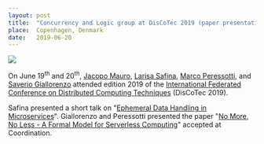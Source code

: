 ```yaml
---
layout: post
title:  "Concurrency and Logic group at DisCoTec 2019 (paper presentation and short talk)"
place:  Copenhagen, Denmark
date:   2019-06-20
---
```

<img class="img-fluid mx-auto d-block" src="/images/posts/discotec2019.jpeg">

On June 19<sup>th</sup> and 20<sup>th</sup>, [Jacopo Mauro](/people.html#jm), [Larisa Safina](/people.html#ls), [Marco Peressotti](/people.html#mp), and
[Saverio Giallorenzo](/people.html#sg) attended edition 2019 of the [International Federated Conference on Distributed Computing Techniques](https://www.discotec.org/) (DisCoTec 2019). 

Safina presented a short talk on "[Ephemeral Data Handling in Microservices](/publications.html#paper_GMSZ19)". Giallorenzo and Peressotti presented the paper "[No More, No Less - A Formal Model for Serverless Computing](/publications.html#paper_GGLMPZ19)" accepted at Coordination.
